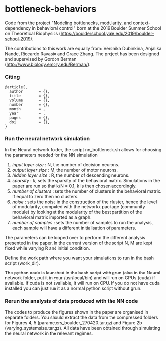 # bottleneck-behaviors
Code from the project "Modeling bottlenecks, modularity, and context-dependency in behavioral control" born at the 2019 Boulder Summer School on Theoretical Biophysics (https://boulderschool.yale.edu/2019/boulder-school-2019). 

The contributions to this work are equally from: Veronika Dubinkina, Anjalika Nande, Riccardo Ravasio and Grace Zhang. The project has been designed and supervised by Gordon Berman (http://www.biology.emory.edu/Berman/).

### Citing
```
@article{,
  author       = {},
  title        = {},
  volume       = {},
  number       = {},
  month        = ,
  year         = ,
  pages        = {},
  doi          = {},
}
```

### Run the neural network simulation

In the Neural network folder, the script nn_bottleneck.sh allows for choosing the parameters needed for the NN simulation

1. *input layer size*   : N, the number of decision neurons. 
2. *output layer size*  : M, the number of motor neurons.
3. *hidden layer size*  : R, the number of descending neurons.
4. *sparsity*           : k, sets the sparsity of the behavioral matrix. Simulations in the paper are run so that k/N = 0.1, k is then chosen accordingly.
5. *number of clusters* : sets the number of clusters in the behavioral matrix. If equal to zero then no clusters.
6. *noise*              : sets the noise in the construction of the cluster, hence the level of modularity, computed with the networkx package (community module) by looking at the modularity of the best partition of the behavioral matrix imported as a graph.
7. *number of samples*  : sets the number of samples to run the analysis, each sample will have a different initialisation of parameters.

The parameters can be looped over to perform the different analysis presented in the paper. In the current version of the script N, M are kept fixed while varying R and initial condition.

Define the work path where you want your simulations to run in the bash script (work_dir).

The python code is launched in the bash script with grun (also in the Neural network folder, put it in your /usr/local/bin) and will run on GPUs (cuda) if available. If cuda is not available, it will run on CPU. If you do not have cuda installed you can just run it as a normal python script without grun.

### Rerun the analysis of data produced with the NN code

The codes to produce the figures shown in the paper are organised in separate folders. You should extract the data from the compressed folders for Figures 4, 5 (parameters_boulder_270420.tar.gz) and Figure 2b (varying_systemsize.tar.gz). All data have been obtained through simulating the neural network in the relevant regimes.
